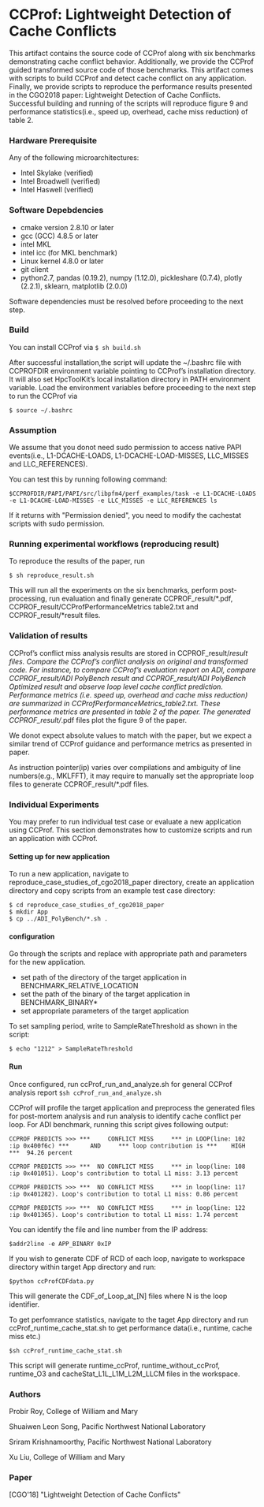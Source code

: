 # CCProf: Lightweight Detection of Cache Conflicts

This artifact contains the source code of CCProf along
with six benchmarks demonstrating cache conflict behavior. Additionally, we provide the CCProf guided transformed source code of those benchmarks. This artifact
comes with scripts to build CCProf and detect cache
conflict on any application. Finally, we provide scripts
to reproduce the performance results presented in the
CGO2018 paper: Lightweight Detection of Cache Conflicts. Successful building and running of the scripts will
reproduce figure 9 and performance statistics(i.e., speed
up, overhead, cache miss reduction) of table 2.

### Hardware Prerequisite ###
Any of the following microarchitectures:
* Intel Skylake (verified)
* Intel Broadwell (verified)
* Intel Haswell (verified)
    
### Software Depebdencies  ###
* cmake version 2.8.10 or later
* gcc (GCC) 4.8.5 or later
* intel MKL
* intel icc (for MKL benchmark)
* Linux kernel 4.8.0 or later
* git client
* python2.7, pandas (0.19.2), numpy (1.12.0), pickleshare (0.7.4), plotly (2.2.1), sklearn, matplotlib (2.0.0)

Software dependencies must be resolved before proceeding to the next step.

### Build  ###
You can install CCProf via
`$ sh build.sh`

After successful installation,the script will update the ~/.bashrc file with CCPROFDIR
environment variable pointing to CCProf’s installation
directory. It will also set HpcToolKit’s local installation
directory in PATH environment variable. Load the environment variables before proceeding to the next step to
run the CCProf via

`$ source ~/.bashrc`

### Assumption ###
We assume that you donot need sudo permission to access native PAPI events(i.e., L1-DCACHE-LOADS, L1-DCACHE-LOAD-MISSES, LLC_MISSES and LLC_REFERENCES). 

You can test this by running following command:

`$CCPROFDIR/PAPI/PAPI/src/libpfm4/perf_examples/task -e L1-DCACHE-LOADS -e L1-DCACHE-LOAD-MISSES -e LLC_MISSES -e LLC_REFERENCES ls`

If it returns with "Permission denied", you need to modify the cachestat scripts with sudo permission. 

### Running experimental workflows (reproducing result) ###
To reproduce the results of the paper, run

`$ sh reproduce_result.sh`

This will run all the experiments on the six benchmarks, perform post-processing, run
evaluation and finally generate CCPROF_result/*.pdf, CCPROF_result/CCProfPerformanceMetrics table2.txt
and CCPROF_result/*result files.

### Validation of results ###
CCProf’s conflict miss analysis results are stored in
CCPROF_result/*result files. Compare the CCProf’s
conflict analysis on original and transformed code. For
instance, to compare CCProf’s evaluation report on
ADI, compare CCPROF_result/ADI PolyBench result
and CCPROF_result/ADI PolyBench Optimized result
and observe loop level cache conflict prediction. Performance metrics (i.e. speed up, overhead and cache
miss reduction) are summarized in CCProfPerformanceMetrics_table2.txt. These performance metrics
are presented in table 2 of the paper. The generated
CCPROF_result/*.pdf files plot the figure 9 of the paper.

We donot expect absolute values to match with the paper, but we expect a similar trend of CCProf guidance and performance metrics as presented in paper. 

As instruction pointer(ip) varies over compilations and
ambiguity of line numbers(e.g., MKLFFT), it may require to manually set the appropriate loop files to generate CCPROF_result/*.pdf files.

### Individual Experiments ###
You may prefer to run individual test case or evaluate a new application using CCProf. This section demonstrates how to customize scripts and run an application with CCProf.

#### Setting up for new application ####
To run a new application, navigate to reproduce_case_studies_of_cgo2018_paper directory, create an application directory and copy scripts from an example test case directory:

```
$ cd reproduce_case_studies_of_cgo2018_paper
$ mkdir App
$ cp ../ADI_PolyBench/*.sh .
```

#### configuration ####
Go through the scripts and replace with appropriate path and parameters for the new application.

* set path of the directory of the target application in BENCHMARK_RELATIVE_LOCATION 
* set the path of the binary of the target application in BENCHMARK_BINARY*
* set appropriate parameters of the target application

To set sampling period, write to SampleRateThreshold as shown in the script:

`$ echo "1212" > SampleRateThreshold`

#### Run ####
Once configured, run ccProf_run_and_analyze.sh for general CCProf analysis report
`$sh ccProf_run_and_analyze.sh`

CCProf will profile the target application and preprocess the generated files for post-mortem analysis and run analysis to identify cache conflict per loop. For ADI benchmark, running this script gives following output:

```
CCPROF PREDICTS >>> ***     CONFLICT MISS     *** in LOOP(line: 102 :ip 0x400f6c) ***      AND     *** loop contribution is ***    HIGH    ***  94.26 percent

CCPROF PREDICTS >>> ***  NO CONFLICT MISS     *** in loop(line: 108 :ip 0x401051). Loop's contribution to total L1 miss: 3.13 percent

CCPROF PREDICTS >>> ***  NO CONFLICT MISS     *** in loop(line: 117 :ip 0x401282). Loop's contribution to total L1 miss: 0.86 percent

CCPROF PREDICTS >>> ***  NO CONFLICT MISS     *** in loop(line: 122 :ip 0x401365). Loop's contribution to total L1 miss: 1.74 percent
```

You can identify the file and line number from the IP address:

`$addr2line -e APP_BINARY 0xIP`

If you wish to generate CDF of RCD of each loop, navigate to workspace directory within target App directory and run:

`$python ccProfCDFdata.py`

This will generate the CDF_of_Loop_at_[N] files where N is the loop identifier.

To get perfomrance statistics, navigate to the taget App directory and run ccProf_runtime_cache_stat.sh to get performance data(i.e., runtime, cache miss etc.)

`$sh ccProf_runtime_cache_stat.sh`
 
This script will generate runtime_ccProf, runtime_without_ccProf, runtime_O3 and cacheStat_L1L_L1M_L2M_LLCM files in the workspace.



### Authors ###

Probir Roy, College of William and Mary

Shuaiwen Leon Song, Pacific Northwest National Laboratory

Sriram Krishnamoorthy, Pacific Northwest National Laboratory

Xu Liu, College of William and Mary

### Paper ###
[CGO'18] "Lightweight Detection of Cache Conflicts"

